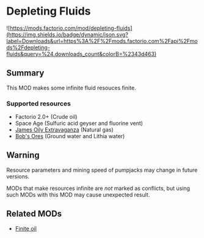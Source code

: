 # Depleting Fluids

![https://mods.factorio.com/mod/depleting-fluids](https://img.shields.io/badge/dynamic/json.svg?label=Downloads&url=https%3A%2F%2Fmods.factorio.com%2Fapi%2Fmods%2Fdepleting-fluids&query=%24.downloads_count&colorB=%2343d463)

## Summary

This MOD makes some infinite fluid resouces finite.

### Supported resources

- Factorio 2.0+ (Crude oil)
- Space Age (Sulfuric acid geyser and fluorine vent)
- [James Oily Extravaganza](https://mods.factorio.com/mod/James-Oil-Processing) (Natural gas)
- [Bob's Ores](https://mods.factorio.com/mod/bobores) (Ground water and Lithia water)

## Warning

Resource parameters and mining speed of pumpjacks may change in future versions.

MODs that make resources infinite are _not_ marked as conflicts, but using such MODs with this MOD
may cause unexpected result.

## Related MODs

* [Finite oil](https://mods.factorio.com/mod/finite-oil)
